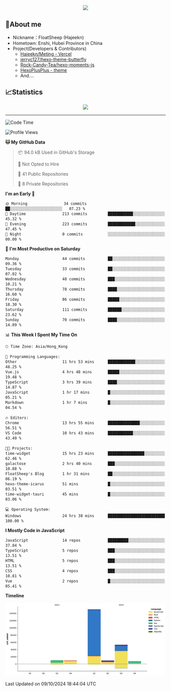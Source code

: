 <p align="center">
   <a href="https://git.io/typing-svg"><img src="https://readme-typing-svg.demolab.com?font=Fira+Code&pause=1000&color=F7DD11&center=true&vCenter=true&width=435&lines=Floating+in+the+clouds~;I'm+glad+to+meet+you+again" /></a>
</p>

## 🥱About me

- Nickname：FloatSheep (Hajeekn)
- Hometown: Enshi, Hubei Province in China
- Project(Developers & Contributors)
   - [Hajeekn/Meting - Vercel](https://github.com/hajeekn/vercel-meting)
   - [jerryc127/hexo-theme-butterfly](https://github.com/jerryc127/hexo-theme-butterfly)
   - [Rock-Candy-Tea/hexo-moments-js](https://github.com/Rock-Candy-Tea/hexo-moments-js)
   - [HexoPlusPlus - theme](https://github.com/HexoPlusPlus/HexoPlusPlus)
   - And....


## 📈Statistics

<div align="center">
<img src="https://github-readme-stats-git-masterrstaa-rickstaa.vercel.app/api?username=FloatSheep" />
</div>

---

<!--START_SECTION:waka-->
![Code Time](http://img.shields.io/badge/Code%20Time-223%20hrs%2020%20mins-blue)

![Profile Views](http://img.shields.io/badge/Profile%20Views-0-blue)

**🐱 My GitHub Data** 

> 📦 94.0 kB Used in GitHub's Storage 
 > 
> 🚫 Not Opted to Hire
 > 
> 📜 41 Public Repositories 
 > 
> 🔑 8 Private Repositories 
 > 
**I'm an Early 🐤** 

```text
🌞 Morning                34 commits          ██░░░░░░░░░░░░░░░░░░░░░░░   07.23 % 
🌆 Daytime                213 commits         ███████████░░░░░░░░░░░░░░   45.32 % 
🌃 Evening                223 commits         ████████████░░░░░░░░░░░░░   47.45 % 
🌙 Night                  0 commits           ░░░░░░░░░░░░░░░░░░░░░░░░░   00.00 % 
```
📅 **I'm Most Productive on Saturday** 

```text
Monday                   44 commits          ██░░░░░░░░░░░░░░░░░░░░░░░   09.36 % 
Tuesday                  33 commits          ██░░░░░░░░░░░░░░░░░░░░░░░   07.02 % 
Wednesday                48 commits          ███░░░░░░░░░░░░░░░░░░░░░░   10.21 % 
Thursday                 78 commits          ████░░░░░░░░░░░░░░░░░░░░░   16.60 % 
Friday                   86 commits          █████░░░░░░░░░░░░░░░░░░░░   18.30 % 
Saturday                 111 commits         ██████░░░░░░░░░░░░░░░░░░░   23.62 % 
Sunday                   70 commits          ████░░░░░░░░░░░░░░░░░░░░░   14.89 % 
```


📊 **This Week I Spent My Time On** 

```text
🕑︎ Time Zone: Asia/Hong_Kong

💬 Programming Languages: 
Other                    11 hrs 53 mins      ████████████░░░░░░░░░░░░░   48.25 % 
Vue.js                   4 hrs 48 mins       █████░░░░░░░░░░░░░░░░░░░░   19.48 % 
TypeScript               3 hrs 39 mins       ████░░░░░░░░░░░░░░░░░░░░░   14.87 % 
JavaScript               1 hr 17 mins        █░░░░░░░░░░░░░░░░░░░░░░░░   05.21 % 
Markdown                 1 hr 7 mins         █░░░░░░░░░░░░░░░░░░░░░░░░   04.54 % 

🔥 Editors: 
Chrome                   13 hrs 55 mins      ██████████████░░░░░░░░░░░   56.51 % 
VS Code                  10 hrs 43 mins      ███████████░░░░░░░░░░░░░░   43.49 % 

🐱‍💻 Projects: 
time-widget              15 hrs 23 mins      ████████████████░░░░░░░░░   62.46 % 
galactose                2 hrs 40 mins       ███░░░░░░░░░░░░░░░░░░░░░░   10.88 % 
FloatSheep's Blog        1 hr 31 mins        ██░░░░░░░░░░░░░░░░░░░░░░░   06.19 % 
hexo-theme-icarus        51 mins             █░░░░░░░░░░░░░░░░░░░░░░░░   03.51 % 
time-widget-tauri        45 mins             █░░░░░░░░░░░░░░░░░░░░░░░░   03.06 % 

💻 Operating System: 
Windows                  24 hrs 38 mins      █████████████████████████   100.00 % 
```

**I Mostly Code in JavaScript** 

```text
JavaScript               14 repos            █████████░░░░░░░░░░░░░░░░   37.84 % 
TypeScript               5 repos             ███░░░░░░░░░░░░░░░░░░░░░░   13.51 % 
HTML                     5 repos             ███░░░░░░░░░░░░░░░░░░░░░░   13.51 % 
CSS                      4 repos             ███░░░░░░░░░░░░░░░░░░░░░░   10.81 % 
Vue                      2 repos             █░░░░░░░░░░░░░░░░░░░░░░░░   05.41 % 
```



**Timeline**

![Lines of Code chart](https://raw.githubusercontent.com/FloatSheep/FloatSheep/main/assets/bar_graph.png)


 Last Updated on 09/10/2024 18:44:04 UTC
<!--END_SECTION:waka-->

